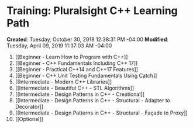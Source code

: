 # Training: Pluralsight C++ Learning Path

**Created**: Tuesday, October 30, 2018 12:38:31 PM -04:00
**Modified**: Tuesday, April 09, 2019 11:37:03 AM -04:00

1. [[Beginner -  Learn How to Program with C++]]
2. [[Beginner -  C++ Fundamentals Including C++ 17]]
3. [[Beginner -  Practical C++14 and C++17 Features]]
4. [[Beginner -  C++ Unit Testing Fundamentals Using Catch]]
5. [[Intermediate -  Modern C++ Libraries]]
6. [[Intermediate -  Beautiful C++ -  STL Algorithms]]
7. [[Intermediate -  Design Patterns in C++ -  Creational]]
8. [[Intermediate -  Design Patterns in C++ -  Structural - Adapter to Decorator]]
9. [[Intermediate -  Design Patterns in C++ -  Structural - Façade to Proxy]]
10. [[Optional]]